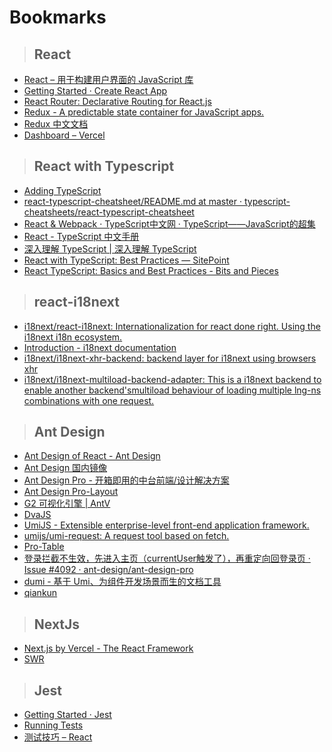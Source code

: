 # Bookmarks

> ## React

- [React – 用于构建用户界面的 JavaScript 库](https://zh-hans.reactjs.org/)
- [Getting Started · Create React App](https://create-react-app.dev/docs/getting-started)
- [React Router: Declarative Routing for React.js](https://reacttraining.com/react-router/web/guides/quick-start)
- [Redux - A predictable state container for JavaScript apps.](https://redux.js.org/)
- [Redux 中文文档](http://cn.redux.js.org/)
- [Dashboard – Vercel](https://vercel.com/dashboard)

> ## React with Typescript

- [Adding TypeScript](https://create-react-app.dev/docs/adding-typescript/)
- [react-typescript-cheatsheet/README.md at master · typescript-cheatsheets/react-typescript-cheatsheet](https://github.com/typescript-cheatsheets/react-typescript-cheatsheet/blob/master/README.md#basic-cheatsheet-table-of-contents)
- [React & Webpack · TypeScript中文网 · TypeScript——JavaScript的超集](https://www.tslang.cn/docs/handbook/react-&-webpack.html)
- [React - TypeScript 中文手册](https://typescript.bootcss.com/tutorials/react.html)
- [深入理解 TypeScript | 深入理解 TypeScript](https://jkchao.github.io/typescript-book-chinese/#why)
- [React with TypeScript: Best Practices — SitePoint](https://www.sitepoint.com/react-with-typescript-best-practices/)
- [React TypeScript: Basics and Best Practices - Bits and Pieces](https://blog.bitsrc.io/react-typescript-cheetsheet-2b6fa2cecfe2)

> ## react-i18next

- [i18next/react-i18next: Internationalization for react done right. Using the i18next i18n ecosystem.](https://github.com/i18next/react-i18next)
- [Introduction - i18next documentation](https://www.i18next.com/)
- [i18next/i18next-xhr-backend: backend layer for i18next using browsers xhr](https://github.com/i18next/i18next-xhr-backend)
- [i18next/i18next-multiload-backend-adapter: This is a i18next backend to enable another backend'smultiload behaviour of loading multiple lng-ns combinations with one request.](https://github.com/i18next/i18next-multiload-backend-adapter)

> ## Ant Design

- [Ant Design of React - Ant Design](https://ant.design/components/button-cn/)
- [Ant Design 国内镜像](https://ant-design.gitee.io/components/overview-cn/)
- [Ant Design Pro - 开箱即用的中台前端/设计解决方案](https://pro.ant.design/)
- [Ant Design Pro-Layout](https://prolayout.ant.design/)
- [G2 可视化引擎 | AntV](https://g2.antv.vision/zh)
- [DvaJS](https://dvajs.com/)
- [UmiJS - Extensible enterprise-level front-end application framework.](https://umijs.org/zh-CN/docs/getting-started)
- [umijs/umi-request: A request tool based on fetch.](https://github.com/umijs/umi-request)
- [Pro-Table](https://protable.ant.design/)
- [登录拦截不生效，先进入主页（currentUser触发了），再重定向回登录页 · Issue #4092 · ant-design/ant-design-pro](https://github.com/ant-design/ant-design-pro/issues/4092)
- [dumi - 基于 Umi、为组件开发场景而生的文档工具](https://d.umijs.org/)
- [qiankun](https://qiankun.umijs.org/zh)

> ## NextJs

- [Next.js by Vercel - The React Framework](https://nextjs.org/)
- [SWR](https://swr.vercel.app/)

> ## Jest

- [Getting Started · Jest](https://jestjs.io/docs/zh-Hans/getting-started.html)
- [Running Tests](https://create-react-app.dev/docs/running-tests)
- [测试技巧 – React](https://zh-hans.reactjs.org/docs/testing-recipes.html)
